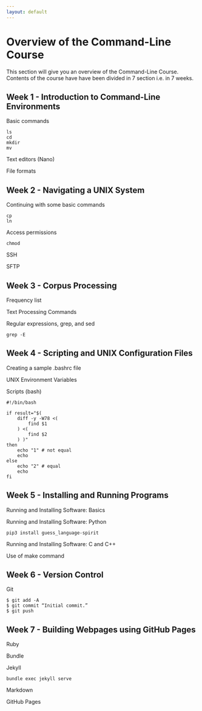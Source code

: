 ```yaml
---
layout: default
---
```


# Overview of the Command-Line Course

This section will give you an overview of the Command-Line Course. Contents of the course have have been divided in 7 section i.e. in 7 weeks.

## Week 1 - Introduction to Command-Line Environments

Basic commands

```
ls
cd
mkdir
mv
```
Text editors (Nano)

File formats

## Week 2 - Navigating a UNIX System

Continuing with some basic commands

```
cp
ln
```

Access permissions

```
chmod
```

SSH

SFTP

## Week 3 - Corpus Processing

Frequency list

Text Processing Commands

Regular expressions, grep, and sed

```
grep -E
```

## Week 4 - Scripting and UNIX Configuration Files

Creating a sample .bashrc file

UNIX Environment Variables

Scripts (bash)

```
#!/bin/bash

if result="$(
	diff -y -W78 <(
		find $1
	) <(
		find $2
	) )" 
then
	echo "1" # not equal
	echo 
else
	echo "2" # equal
	echo
fi
```
## Week 5 - Installing and Running Programs

Running and Installing Software: Basics

Running and Installing Software: Python

```
pip3 install guess_language-spirit
```

Running and Installing Software: C and C++

Use of make command 

## Week 6 - Version Control

Git
```
$ git add -A
$ git commit “Initial commit.” 
$ git push
```

## Week 7 - Building Webpages using GitHub Pages

Ruby

Bundle

Jekyll

```
bundle exec jekyll serve
```

Markdown 

GitHub Pages

